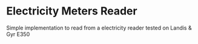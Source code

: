 # Electricity Meters Reader

Simple implementation to read from a electricity reader tested on Landis & Gyr E350

